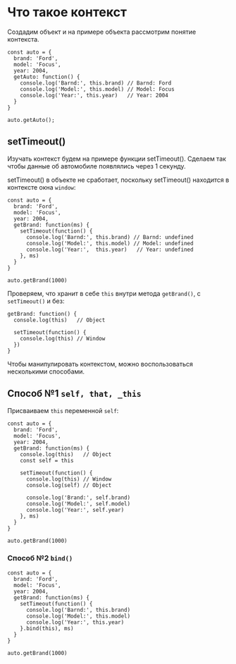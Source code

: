 # Что такое контекст
Создадим объект и на примере объекта рассмотрим понятие контекста.

    const auto = {
      brand: 'Ford',
      model: 'Focus',
      year: 2004,
      getAuto: function() {
        console.log('Barnd:', this.brand) // Barnd: Ford
        console.log('Model:', this.model) // Model: Focus
        console.log('Year:', this.year)   // Year: 2004
      }
    }

    auto.getAuto();

## setTimeout()
Изучать контекст будем на примере функции setTimeout(). Сделаем так чтобы данные об автомобиле появлялись через 1 секунду.

setTimeout() в объекте не сработает, поскольку setTimeout() находится в контексте окна `window`:

    const auto = {
      brand: 'Ford',
      model: 'Focus',
      year: 2004,
      getBrand: function(ms) {
        setTimeout(function() {
          console.log('Barnd:', this.brand) // Barnd: undefined
          console.log('Model:', this.model) // Model: undefined
          console.log('Year:',  this.year)   // Year: undefined
        }, ms)
      }
    }

    auto.getBrand(1000)

Проверяем, что хранит в себе `this` внутри метода `getBrand()`, с `setTimeout()` и без:

    getBrand: function() {
      console.log(this)   // Object

      setTimeout(function() {
        console.log(this) // Window
      })
    }

Чтобы манипулировать контекстом, можно воспользоваться несколькими способами. 

## Способ №1 `self, that, _this`
Присваиваем `this` переменной `self`:

    const auto = {
      brand: 'Ford',
      model: 'Focus',
      year: 2004,
      getBrand: function(ms) {
        console.log(this)   // Object
        const self = this

        setTimeout(function() {
          console.log(this) // Window
          console.log(self) // Object

          console.log('Brand:', self.brand)
          console.log('Model:', self.model)
          console.log('Year:', self.year)
        }, ms)
      }
    }

    auto.getBrand(1000)

### Способ №2 `bind()`

    const auto = {
      brand: 'Ford',
      model: 'Focus',
      year: 2004,
      getBrand: function(ms) {
        setTimeout(function() {
          console.log('Barnd:', this.brand)
          console.log('Model:', this.model)
          console.log('Year:', this.year)
        }.bind(this), ms)
      }
    }

    auto.getBrand(1000)
